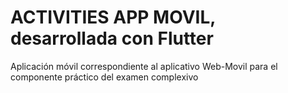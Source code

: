 # ACTIVITIES APP MOVIL, desarrollada con Flutter
Aplicación móvil correspondiente al aplicativo Web-Movil para el componente práctico del examen complexivo
